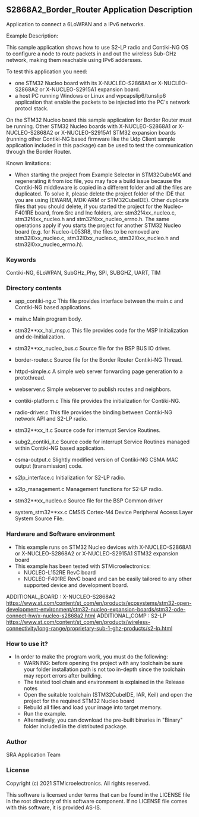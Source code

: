 
## <b>S2868A2_Border_Router Application Description</b>

Application to connect a 6LoWPAN and a IPv6 networks.

Example Description:

This sample application shows how to use S2-LP radio and Contiki-NG OS to
configure a node to route packets in and out the wireless Sub-GHz network, 
making them reachable using IPv6 addersses.

To test this application you need:
- one STM32 Nucleo board with its X-NUCLEO-S2868A1 or X-NUCLEO-S2868A2 or
  X-NUCLEO-S2915A1 expansion board.
- a host PC running Windows or Linux and wpcapslip6/tunslip6 application that
  enable the packets to be injected into the PC's network protocl stack.

On the STM32 Nucleo board this sample application for Border Router must be running.
Other STM32 Nucleo boards with X-NUCLEO-S2868A1 or X-NUCLEO-S2868A2 or
X-NUCLEO-S2915A1 STM32 expansion boards (running other Contiki-NG based 
firmware like the Udp Client sample application included in this package)
can be used to test the communication through the Border Router.

Known limitations:

- When starting the project from Example Selector in STM32CubeMX and regenerating it
  from ioc file, you may face a build issue because the Contiki-NG middleware is copied in a 
  different folder and all the files are duplicated. To solve it, please delete the project folder of the 
  IDE that you are using (EWARM, MDK-ARM or STM32CubeIDE).
  Other duplicate files that you should delete, if you started the project for the
  Nucleo-F401RE board, from Src and Inc folders, are: stm32f4xx_nucleo.c, stm32f4xx_nucleo.h
  and stm32f4xx_nucleo_errno.h.
  The same operations apply if you starts the project for another STM32 Nucleo board (e.g. for
  Nucleo-L053R8, the files to be removed are stm32l0xx_nucleo.c, stm32l0xx_nucleo.c, stm32l0xx_nucleo.h
  and stm32l0xx_nucleo_errno.h).

### <b>Keywords</b>

Contiki-NG, 6LoWPAN, SubGHz_Phy, SPI, SUBGHZ, UART, TIM


### <b>Directory contents</b>

 - app_contiki-ng.c       This file provides interface between the main.c and
                          Contiki-NG based applications.
 
 - main.c                 Main program body.
 
 - stm32**xx_hal_msp.c    This file provides code for the MSP Initialization
                          and de-Initialization.
						
 - stm32**xx_nucleo_bus.c Source file for the BSP BUS IO driver.
 
 - border-router.c        Source file for the Border Router Contiki-NG Thread.
 
 - httpd-simple.c         A simple web server forwarding page generation to
                          a protothread.

 - webserver.c            Simple webserver to publish routes and neighbors.
 
 - contiki-platform.c     This file provides the initialization for Contiki-NG.
 
 - radio-driver.c         This file provides the binding between Contiki-NG
                          network API and S2-LP radio.
 
 - stm32**xx_it.c         Source code for interrupt Service Routines.
 
 - subg2_contiki_it.c     Source code for interrupt Service Routines managed
                          within Contiki-NG based application.
						  
 - csma-output.c          Slightly modified version of Contiki-NG CSMA MAC
                          output (transmission) code.
						  
 - s2lp_interface.c       Initialization for S2-LP radio.
 
 - s2lp_management.c      Management functions for S2-LP radio.
 
 - stm32**xx_nucleo.c     Source file for the BSP Common driver
 
 - system_stm32**xx.c     CMSIS Cortex-M4 Device Peripheral Access Layer
                          System Source File.



### <b>Hardware and Software environment</b>

  - This example runs on STM32 Nucleo devices with X-NUCLEO-S2868A1 or
    X-NUCLEO-S2868A2 or X-NUCLEO-S2915A1 STM32 expansion board
  - This example has been tested with STMicroelectronics:
    - NUCLEO-L152RE RevC board
    - NUCLEO-F401RE RevC board
    and can be easily tailored to any other supported device and development board.


ADDITIONAL_BOARD : X-NUCLEO-S2868A2 https://www.st.com/content/st_com/en/products/ecosystems/stm32-open-development-environment/stm32-nucleo-expansion-boards/stm32-ode-connect-hw/x-nucleo-s2868a2.html
ADDITIONAL_COMP : S2-LP https://www.st.com/content/st_com/en/products/wireless-connectivity/long-range/proprietary-sub-1-ghz-products/s2-lp.html

### <b>How to use it?</b>

-   In order to make the program work, you must do the following:
    -   WARNING: before opening the project with any toolchain be sure your folder installation path is not too in-depth since the toolchain may report errors after building.
    -   The tested tool chain and environment is explained in the Release notes
    -   Open the suitable toolchain (STM32CubeIDE, IAR, Keil) and open the project for the required STM32 Nucleo board
    -   Rebuild all files and load your image into target memory.
    -   Run the example.
    -   Alternatively, you can download the pre-built binaries in "Binary" folder included in the distributed package.
   
### <b>Author</b>

SRA Application Team

### <b>License</b>

Copyright (c) 2021 STMicroelectronics.
All rights reserved.

This software is licensed under terms that can be found in the LICENSE file
in the root directory of this software component.
If no LICENSE file comes with this software, it is provided AS-IS.

